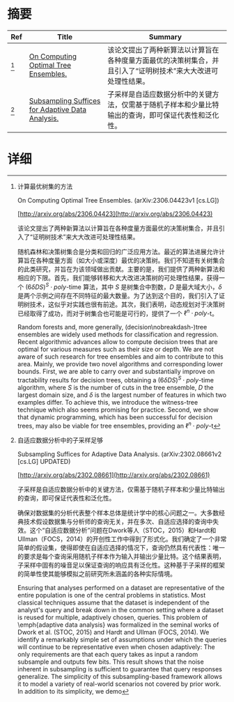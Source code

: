 # 摘要

| Ref | Title | Summary |
| --- | --- | --- |
| [^1] | [On Computing Optimal Tree Ensembles.](http://arxiv.org/abs/2306.04423) | 该论文提出了两种新算法以计算旨在各种度量方面最优的决策树集合，并且引入了“证明树技术”来大大改进可处理性结果。 |
| [^2] | [Subsampling Suffices for Adaptive Data Analysis.](http://arxiv.org/abs/2302.08661) | 子采样是自适应数据分析中的关键方法，仅需基于随机子样本和少量比特输出的查询，即可保证代表性和泛化性。 |

# 详细

[^1]: 计算最优树集的方法

    On Computing Optimal Tree Ensembles. (arXiv:2306.04423v1 [cs.LG])

    [http://arxiv.org/abs/2306.04423](http://arxiv.org/abs/2306.04423)

    该论文提出了两种新算法以计算旨在各种度量方面最优的决策树集合，并且引入了“证明树技术”来大大改进可处理性结果。

    

    随机森林和决策树集合是分类和回归的广泛应用方法。最近的算法进展允许计算旨在各种度量方面（如大小或深度）最优的决策树。我们不知道有关树集合的此类研究，并旨在为该领域做出贡献。主要的是，我们提供了两种新算法和相应的下限。首先，我们能够转移和大大改进决策树的可处理性结果，获得一个 $(6\delta D S)^S \cdot poly$-time 算法，其中 $S$ 是树集合中割数，$D$ 是最大域大小，$\delta$ 是两个示例之间存在不同特征的最大数量。为了达到这个目的，我们引入了证明树技术，这似乎对实践也很有前途。其次，我们表明，动态规划对于决策树已经取得了成功，而对于树集合也可能是可行的，提供了一个 $\ell^n \cdot poly$-t。

    Random forests and, more generally, (decision\nobreakdash-)tree ensembles are widely used methods for classification and regression. Recent algorithmic advances allow to compute decision trees that are optimal for various measures such as their size or depth. We are not aware of such research for tree ensembles and aim to contribute to this area. Mainly, we provide two novel algorithms and corresponding lower bounds. First, we are able to carry over and substantially improve on tractability results for decision trees, obtaining a $(6\delta D S)^S \cdot poly$-time algorithm, where $S$ is the number of cuts in the tree ensemble, $D$ the largest domain size, and $\delta$ is the largest number of features in which two examples differ. To achieve this, we introduce the witness-tree technique which also seems promising for practice. Second, we show that dynamic programming, which has been successful for decision trees, may also be viable for tree ensembles, providing an $\ell^n \cdot poly$-t
    
[^2]: 自适应数据分析中的子采样足够

    Subsampling Suffices for Adaptive Data Analysis. (arXiv:2302.08661v2 [cs.LG] UPDATED)

    [http://arxiv.org/abs/2302.08661](http://arxiv.org/abs/2302.08661)

    子采样是自适应数据分析中的关键方法，仅需基于随机子样本和少量比特输出的查询，即可保证代表性和泛化性。

    

    确保对数据集的分析代表整个样本总体是统计学中的核心问题之一。大多数经典技术假设数据集与分析师的查询无关，并在多次、自适应选择的查询中失效。这个“自适应数据分析”问题在Dwork等人（STOC，2015）和Hardt和Ullman（FOCS，2014）的开创性工作中得到了形式化。我们确定了一个非常简单的假设集，使得即使在自适应选择的情况下，查询仍然具有代表性：唯一的要求是每个查询采用随机子样本作为输入并输出少量比特。这个结果表明，子采样中固有的噪音足以保证查询的响应具有泛化性。这种基于子采样的框架的简单性使其能够模拟之前研究所未涵盖的各种实际情境。

    Ensuring that analyses performed on a dataset are representative of the entire population is one of the central problems in statistics. Most classical techniques assume that the dataset is independent of the analyst's query and break down in the common setting where a dataset is reused for multiple, adaptively chosen, queries. This problem of \emph{adaptive data analysis} was formalized in the seminal works of Dwork et al. (STOC, 2015) and Hardt and Ullman (FOCS, 2014).  We identify a remarkably simple set of assumptions under which the queries will continue to be representative even when chosen adaptively: The only requirements are that each query takes as input a random subsample and outputs few bits. This result shows that the noise inherent in subsampling is sufficient to guarantee that query responses generalize. The simplicity of this subsampling-based framework allows it to model a variety of real-world scenarios not covered by prior work.  In addition to its simplicity, we demo
    

